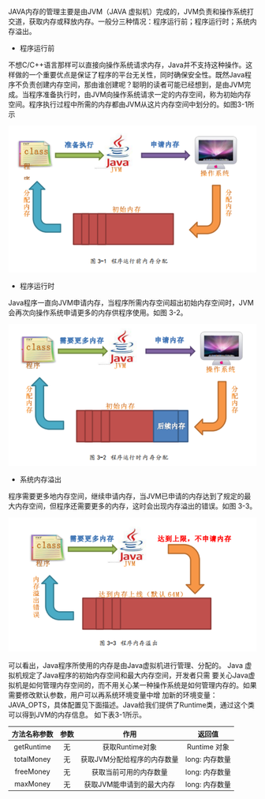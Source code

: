 JAVA内存的管理主要是由JVM（JAVA 虚拟机）完成的，JVM负责和操作系统打交道，获取内存或释放内存。一般分三种情况：程序运行前；程序运行时；系统内存溢出。

* 程序运行前

不想C/C++语言那样可以直接向操作系统请求内存，Java并不支持这种操作。这样做的一个重要优点是保证了程序的平台无关性，同时确保安全性。既然Java程序不负责创建内存空间，那由谁创建呢？聪明的读者可能已经想到，是由JVM完成。当程序准备执行时，由JVM向操作系统请求一定的内存空间，称为初始内存空间。程序执行过程中所需的内存都由JVM从这片内存空间中划分的。如图3-1所示

![](/assets/3-1.png)

* 程序运行时

Java程序一直向JVM申请内存，当程序所需内存空间超出初始内存空间时，JVM会再次向操作系统申请更多的内存供程序使用。如图 3-2。

![](/assets/3-2.png)

* 系统内存溢出

程序需要更多地内存空间，继续申请内存，当JVM已申请的内存达到了规定的最大内存空间，但程序还需要更多的内存，这时会出现内存溢出的错误。如图 3-3。

![](/assets/3-3.png)

可以看出，Java程序所使用的内存是由Java虚拟机进行管理、分配的。 Java 虚拟机规定了Java程序的初始内存空间和最大内存空间，开发者只需 要关心Java虚拟机是如何管理内存空间的，而不用关心某一种操作系统是如何管理内存的。如果需要修改默认参数，用户可以再系统环境变量中增 加新的环境变量：JAVA\_OPTS，具体配置见下面描述。Java给我们提供了Runtime类，通过这个类可以得到JVM的内存信息。 如下表3-1所示。

| 方法名称参数 | 参数 | 作用 | 返回值 |
| :---: | :---: | :---: | :---: |
| getRuntime | 无 | 获取Runtime对象 | Runtime 对象 |
| totalMoney | 无 | 获取JVM分配给程序的内存数量 | long: 内存数量 |
| freeMoney | 无 | 获取当前可用的内存数量 | long: 内存数量 |
| maxMoney | 无 | 获取JVM能申请到的最大内存 | long: 内存数量 |



